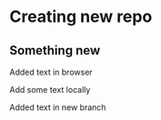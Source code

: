 # Creating new repo

## Something new

Added text in browser

Add some text locally

Added text in new branch